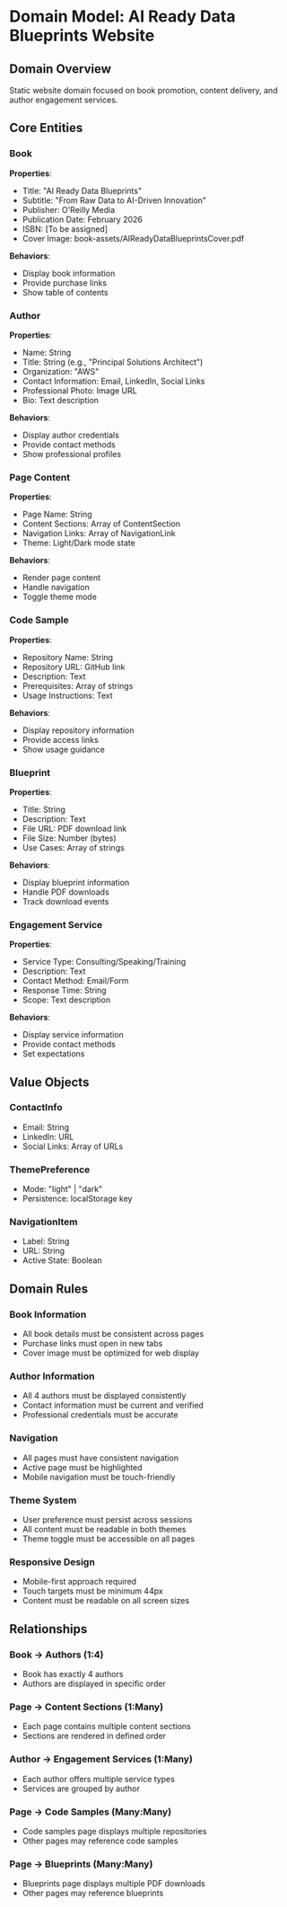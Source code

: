 # Domain Model: AI Ready Data Blueprints Website

## Domain Overview
Static website domain focused on book promotion, content delivery, and author engagement services.

## Core Entities

### Book
**Properties**:
- Title: "AI Ready Data Blueprints"
- Subtitle: "From Raw Data to AI-Driven Innovation"
- Publisher: O'Reilly Media
- Publication Date: February 2026
- ISBN: [To be assigned]
- Cover Image: book-assets/AIReadyDataBlueprintsCover.pdf

**Behaviors**:
- Display book information
- Provide purchase links
- Show table of contents

### Author
**Properties**:
- Name: String
- Title: String (e.g., "Principal Solutions Architect")
- Organization: "AWS"
- Contact Information: Email, LinkedIn, Social Links
- Professional Photo: Image URL
- Bio: Text description

**Behaviors**:
- Display author credentials
- Provide contact methods
- Show professional profiles

### Page Content
**Properties**:
- Page Name: String
- Content Sections: Array of ContentSection
- Navigation Links: Array of NavigationLink
- Theme: Light/Dark mode state

**Behaviors**:
- Render page content
- Handle navigation
- Toggle theme mode

### Code Sample
**Properties**:
- Repository Name: String
- Repository URL: GitHub link
- Description: Text
- Prerequisites: Array of strings
- Usage Instructions: Text

**Behaviors**:
- Display repository information
- Provide access links
- Show usage guidance

### Blueprint
**Properties**:
- Title: String
- Description: Text
- File URL: PDF download link
- File Size: Number (bytes)
- Use Cases: Array of strings

**Behaviors**:
- Display blueprint information
- Handle PDF downloads
- Track download events

### Engagement Service
**Properties**:
- Service Type: Consulting/Speaking/Training
- Description: Text
- Contact Method: Email/Form
- Response Time: String
- Scope: Text description

**Behaviors**:
- Display service information
- Provide contact methods
- Set expectations

## Value Objects

### ContactInfo
- Email: String
- LinkedIn: URL
- Social Links: Array of URLs

### ThemePreference
- Mode: "light" | "dark"
- Persistence: localStorage key

### NavigationItem
- Label: String
- URL: String
- Active State: Boolean

## Domain Rules

### Book Information
- All book details must be consistent across pages
- Purchase links must open in new tabs
- Cover image must be optimized for web display

### Author Information
- All 4 authors must be displayed consistently
- Contact information must be current and verified
- Professional credentials must be accurate

### Navigation
- All pages must have consistent navigation
- Active page must be highlighted
- Mobile navigation must be touch-friendly

### Theme System
- User preference must persist across sessions
- All content must be readable in both themes
- Theme toggle must be accessible on all pages

### Responsive Design
- Mobile-first approach required
- Touch targets must be minimum 44px
- Content must be readable on all screen sizes

## Relationships

### Book → Authors (1:4)
- Book has exactly 4 authors
- Authors are displayed in specific order

### Page → Content Sections (1:Many)
- Each page contains multiple content sections
- Sections are rendered in defined order

### Author → Engagement Services (1:Many)
- Each author offers multiple service types
- Services are grouped by author

### Page → Code Samples (Many:Many)
- Code samples page displays multiple repositories
- Other pages may reference code samples

### Page → Blueprints (Many:Many)
- Blueprints page displays multiple PDF downloads
- Other pages may reference blueprints